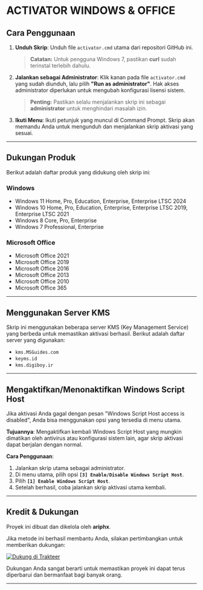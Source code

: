 # ACTIVATOR WINDOWS & OFFICE

## Cara Penggunaan

1.  **Unduh Skrip**: Unduh file `activator.cmd` utama dari repositori GitHub ini.
    
    > **Catatan:** Untuk pengguna Windows 7, pastikan **curl** sudah terinstal terlebih dahulu.
    
2.  **Jalankan sebagai Administrator**: Klik kanan pada file `activator.cmd` yang sudah diunduh, lalu pilih **"Run as administrator"**. Hak akses administrator diperlukan untuk mengubah konfigurasi lisensi sistem.
    
    > **Penting:** Pastikan selalu menjalankan skrip ini sebagai **administrator** untuk menghindari masalah izin.
    
3.  **Ikuti Menu**: Ikuti petunjuk yang muncul di Command Prompt. Skrip akan memandu Anda untuk mengunduh dan menjalankan skrip aktivasi yang sesuai.

---

## Dukungan Produk

Berikut adalah daftar produk yang didukung oleh skrip ini:

### Windows
-   Windows 11 Home, Pro, Education, Enterprise, Enterprise LTSC 2024
-   Windows 10 Home, Pro, Education, Enterprise, Enterprise LTSC 2019, Enterprise LTSC 2021
-   Windows 8 Core, Pro, Enterprise
-   Windows 7 Professional, Enterprise

### Microsoft Office
-   Microsoft Office 2021
-   Microsoft Office 2019
-   Microsoft Office 2016
-   Microsoft Office 2013
-   Microsoft Office 2010
-   Microsoft Office 365

---

## Menggunakan Server KMS

Skrip ini menggunakan beberapa server KMS (Key Management Service) yang berbeda untuk memastikan aktivasi berhasil. Berikut adalah daftar server yang digunakan:
-   `kms.MSGuides.com`
-   `keyms.id`
-   `kms.digiboy.ir`

---

## Mengaktifkan/Menonaktifkan Windows Script Host

Jika aktivasi Anda gagal dengan pesan "Windows Script Host access is disabled", Anda bisa menggunakan opsi yang tersedia di menu utama.

**Tujuannya**: Mengaktifkan kembali Windows Script Host yang mungkin dimatikan oleh antivirus atau konfigurasi sistem lain, agar skrip aktivasi dapat berjalan dengan normal.

**Cara Penggunaan**:
1.  Jalankan skrip utama sebagai administrator.
2.  Di menu utama, pilih opsi **`[3] Enable/Disable Windows Script Host`**.
3.  Pilih **`[1] Enable Windows Script Host`**.
4.  Setelah berhasil, coba jalankan skrip aktivasi utama kembali.

---

## Kredit & Dukungan

Proyek ini dibuat dan dikelola oleh **ariphx**.

Jika metode ini berhasil membantu Anda, silakan pertimbangkan untuk memberikan dukungan:

[![Dukung di Trakteer](https://button.ibnux.net/trakteer/ariphx.png)](https://trakteer.id/ariphx)

Dukungan Anda sangat berarti untuk memastikan proyek ini dapat terus diperbarui dan bermanfaat bagi banyak orang.

---
